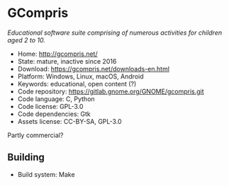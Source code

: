 # GCompris

_Educational software suite comprising of numerous activities for children aged 2 to 10._

- Home: http://gcompris.net/
- State: mature, inactive since 2016
- Download: https://gcompris.net/downloads-en.html
- Platform: Windows, Linux, macOS, Android
- Keywords: educational, open content (?)
- Code repository: https://gitlab.gnome.org/GNOME/gcompris.git
- Code language: C, Python
- Code license: GPL-3.0
- Code dependencies: Gtk
- Assets license: CC-BY-SA, GPL-3.0

Partly commercial?

## Building

- Build system: Make